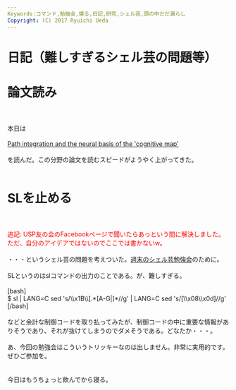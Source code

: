 ```yaml
---
Keywords:コマンド,勉強会,寝る,日記,研究,シェル芸,頭の中だだ漏らし
Copyright: (C) 2017 Ryuichi Ueda
---
```

# 日記（難しすぎるシェル芸の問題等）
<h1>論文読み</h1><br />
<br />
本日は<br />
<br />
<a href="http://www.nature.com/nrn/journal/v7/n8/abs/nrn1932.html" target="_blank">Path integration and the neural basis of the 'cognitive map'</a><br />
<br />
を読んだ。この分野の論文を読むスピードがようやく上がってきた。<br />
<br />
<h1>SLを止める</h1><br />
<br />
<span style="color:red">追記: USP友の会のFacebookページで聞いたらあっという間に解決しました。ただ、自分のアイデアではないのでここでは書かないw。</span><br />
<br />
・・・というシェル芸の問題を考えついた。<a href="http://usptomo.doorkeeper.jp/events/19679" target="_blank">週末のシェル芸勉強会</a>のために。<br />
<br />
SLというのはslコマンドの出力のことである。が、難しすぎる。<br />
<br />
[bash]<br />
$ sl | LANG=C sed 's/\\x1B\\[.*[A-G|]*//g' | LANG=C sed 's/[\\x08\\x0d]//g' <br />
[/bash]<br />
<br />
などと余計な制御コードを取り払ってみたが、制御コードの中に重要な情報がありそうであり、それが抜けてしまうのでダメそうである。どなたか・・・。<br />
<br />
あ、今回の勉強会はこういうトリッキーなのは出しません。非常に実用的です。ぜひご参加を。<br />
<br />
<br />
今日はもうちょっと飲んでから寝る。
